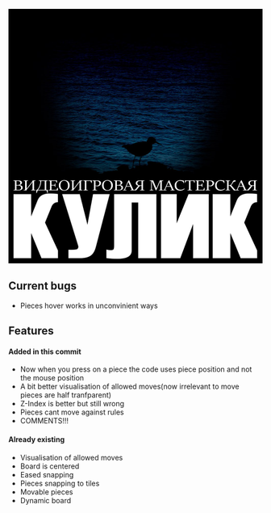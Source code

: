 ![](./media/kulik.jpg)

## Current bugs
- Pieces hover works in unconvinient ways

## Features
#### Added in this commit
- Now when you press on a piece the code uses piece position and not the mouse position
- A bit better visualisation of allowed moves(now irrelevant to move pieces are half tranfparent)
- Z-Index is better but still wrong
- Pieces cant move against rules
- COMMENTS!!!

#### Already existing
- Visualisation of allowed moves
- Board is centered
- Eased snapping
- Pieces snapping to tiles
- Movable pieces
- Dynamic board